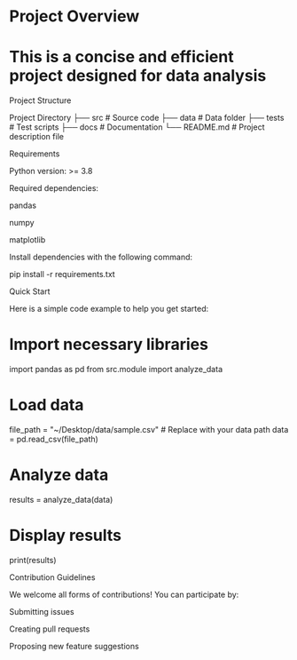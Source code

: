 # Project Overview

# This is a concise and efficient project designed for data analysis

Project Structure

Project Directory
├── src                # Source code
├── data               # Data folder
├── tests              # Test scripts
├── docs               # Documentation
└── README.md          # Project description file

Requirements

Python version: >= 3.8

Required dependencies:

pandas

numpy

matplotlib

Install dependencies with the following command:

pip install -r requirements.txt

Quick Start

Here is a simple code example to help you get started:

# Import necessary libraries
import pandas as pd
from src.module import analyze_data

# Load data
file_path = "~/Desktop/data/sample.csv"  # Replace with your data path
data = pd.read_csv(file_path)

# Analyze data
results = analyze_data(data)

# Display results
print(results)

Contribution Guidelines

We welcome all forms of contributions! You can participate by:

Submitting issues

Creating pull requests

Proposing new feature suggestions

